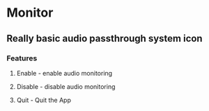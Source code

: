 #  Monitor

## Really basic audio passthrough system icon

### Features

1. Enable - enable audio monitoring

2. Disable - disable audio monitoring

3. Quit - Quit the App


